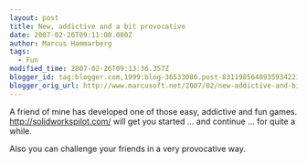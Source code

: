 ```yaml
---
layout: post
title: New, addictive and a bit provocative
date: 2007-02-26T09:11:00.000Z
author: Marcus Hammarberg
tags:
  - Fun
modified_time: 2007-02-26T09:13:36.357Z
blogger_id: tag:blogger.com,1999:blog-36533086.post-8311985648935934221
blogger_orig_url: http://www.marcusoft.net/2007/02/new-addictive-and-bit-provocative.html
---
```


A friend of mine has developed one of those easy, addictive and fun
games. <http://solidworkspilot.com/> will get you started ... and
continue ... for quite a while.

Also you can challenge your friends in a very provocative way.
